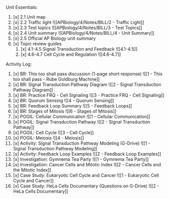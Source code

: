 Unit Essentials:

1. [x] 2.1 Unit map
2. [x] 2.2 Traffic light
       ![[APBiology/4/Notes/BILL/2 - Traffic Light]]
3. [x] 2.3 Test topics
       ![[APBiology/4/Notes/BILL/3 - Test Topics]]
4. [x] 2.4 Unit summary
       ![[APBiology/4/Notes/BILL/4 - Unit Summary]]
5. [x] 2.5 Official AP Biology unit summary
6. [x] Topic review guides
	1. [x] 4.1-4.5 Signal Transduction and Feedback
	       ![[4.1-4.5]]
	2. [x] 4.6-4.7 Cell Cycle and Regulation
	       ![[4.6-4.7]]

Activity Log:

1. [x] BR: This too shall pass discussion (1-page short response)
       ![[1 - This too shall pass - Rube Goldburg Machine]]
2. [x] BR: Signal Transduction Pathway Diagram
       ![[2 - Signal Transduction Pathway Diagram]]
3. [x] BR: Practice FRQ - Cell Signaling
       ![[3 - Practice FRQ - Cell Signaling]]
4. [x] BR: Quorum Sensing
       ![[4 - Quorum Sensing]]
5. [x] BR: Feedback Loop Summary
       ![[5 - Feedback Loops]]
6. [x] BR: Stages of Mitosis
       ![[6 - Stages of Mitosis]]
7. [x] POGIL: Cellular Communication
       ![[1 - Cellular Communication]]
8. [x] POGIL: Signal Transduction Pathway
       ![[2 - Signal Transduction Pathway]]
9. [x] POGIL: Cell Cycle
       ![[3 - Cell Cycle]]
10. [x] POGIL: Meiosis
        ![[4 - Meiosis]]
11. [x] Activity: Signal Transduction Pathway Modeling (G-Drive)
        ![[1 - Signal Transduction Pathway Modeling]]
12. [x] Activity: Feedback Loop Examples
        ![[2 - Feedback Loop Examples]]
13. [x] Investigation: Gymnema Tea Party
        ![[1 - Gymnema Tea Party]]
14. [x] Investigation: Cancer Cells and Mitotic Index
        ![[2 - Cancer Cells and the Mitotic Index]]
15. [x] Case Study: Eukaryotic Cell Cycle and Cancer
        ![[1 - Eukaryotic Cell Cycle and Cancer]]
16. [x] Case Study: HeLa Cells Documentary (Questions on G-Drive)
        ![[2 - HeLa Cells Documentary]]
